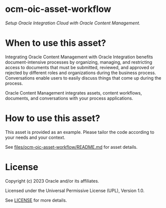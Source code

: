 # ocm-oic-asset-workflow
 
*Setup Oracle Integration Cloud with Oracle Content Management.*
 
# When to use this asset?

 Integrating Oracle Content Management with Oracle Integration benefits document-intensive processes by organizing, managing, and restricting access to documents that must be submitted, reviewed, and approved or rejected by different roles and organizations during the business process. Conversations enable users to easily discuss things that come up during the process.

 Oracle Content Management integrates assets, content workflows, documents, and conversations with your process applications.
 
# How to use this asset?
 
This asset is provided as an example. Please tailor the code according to your needs and your context.

See [files/ocm-oic-asset-workflow/README.md](files/ocm-oic-asset-workflow/README.md) for asset details.
 
# License

Copyright (c) 2023 Oracle and/or its affiliates.

Licensed under the Universal Permissive License (UPL), Version 1.0.

See [LICENSE](https://github.com/oracle-devrel/technology-engineering/blob/main/LICENSE) for more details.
